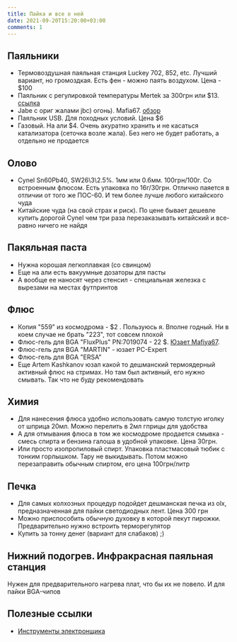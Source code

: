 ```yaml
---
title: Пайка и все о ней
date: 2021-09-20T15:20:00+03:00
comments: 1
---
```


## Паяльники
- Термовоздушная паяльная станция Luckey 702, 852, etc. Лучший вариант, но громоздкая. Есть фен - можно паять воздухом. Цена - $100
- Паяльник с регулировкой температуры Mertek за 300грн или $13. [ссылка](http://www.kosmodrom.com.ua/el.php?name=Meterk80WBlack)
- Jabe с ориг жалами jbc) огонь). Mafia67. [обзор](https://mysku.ru/blog/aliexpress/84018.html)
- Паяльник USB. Для походных условий. Цена $6
- Газовый. На али $4. Очень акуратно хранить и не касаться катализатора (сеточка возле жала). Без него не будет работать, а отдельно не продается

## Олово
- Cynel Sn60Pb40, SW26\3\2.5%. 1мм или 0.6мм. 100грн/100г. Со встроенным флюсом. Есть упаковка по 16г/30грн. 
  Отлично паяется в отличии от того же ПОС-60. И тем более лучше любого китайского чуда
- Китайские чуда (на свой страх и риск). По цене бывает дешевле купить дорогой Cynel чем три раза перезаказывать китайский и все-равно ничего не найдя

## Пакяльная паста
- Нужна корошая легкоплавкая (со свинцом)
- Еще на али есть вакуумные дозаторы для пасты
- А вообще ее наносят через стенсил - специальная железка с вырезами на местах футпринтов

## Флюс
- Копия "559" из космодрома - $2 . Пользуюсь я. Вполне годный. Ни в коем случае не брать "223", тот совсем плохой 
- Флюс-гель для BGA "FluxPlus" PN:7019074 - 22 $. [Юзает Mafiya67](https://youtu.be/nYntGD_Ra-0?t=701).
- Флюс-гель для BGA "MARTIN" - юзает PC-Expert 
- Флюс-гель для BGA "ERSA"
- Еще Artem Kashkanov юзал какой то дешманский термоядерный активный флюс на стримах. Но там был активный, его нужно смывать. Так что не буду рекомендовать

## Химия
- Для нанесения флюса удобно использовать самую толстую иголку от шприца 20мл. Можно перелить в 2мл гприцы для удобства
- А для отмывания флюса в том же космодроме продается смывка - смесь спирта и бензина галоша в удобной упаковке. Цена 30грн. 
- Или просто изопропиловый спирт. Упаковка пластмасовый тюбик с тонким горлышком. Тару не выкидывать. Потом можно перезаправить обычным спиртом, его цена 100грн/литр



## Печка
- Для самых колхозных процедур подойдет дешманская печка из olx, предназначенная для пайки светодиодных лент. Цена 300 грн
- Можно приспособить обычную духовку в которой пекут пирожки. Предварительно нужно встроить терморегулятор
- Купить за тонну денег (вариант для слабаков) ;)

## Нижний подогрев. Инфракрасная паяльная станция
Нужен для предварительного нагрева плат, что бы их не повело. И для пайки BGA-чипов

## Полезные ссылки
- [Инструменты электронщика](my-toolbox.md)
